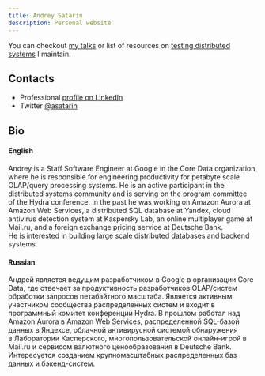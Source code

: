 ```yaml
---
title: Andrey Satarin
description: Personal website
---
```


You can checkout [my talks](/talks) or list of resources on [testing distributed systems](/testing-distributed-systems) I maintain.


## Contacts

* Professional [profile on LinkedIn](https://www.linkedin.com/in/asatarin/)
* Twitter [@asatarin](https://twitter.com/asatarin)


## Bio

#### English
Andrey is a Staff Software Engineer at Google in the Core Data organization, 
where he is responsible for engineering productivity for petabyte scale 
OLAP/query processing systems. He is an active participant in the distributed 
systems community and is serving on the program committee of the Hydra conference. 
In the past he was working on Amazon Aurora at Amazon Web Services, a distributed 
SQL database at Yandex, cloud antivirus detection system at Kaspersky Lab, 
an online multiplayer game at Mail.ru, and a foreign exchange pricing service at Deutsche Bank. 
He is interested in building large scale distributed databases and backend systems.

#### Russian
Андрей является ведущим разработчиком в Google в организации Core Data, 
где отвечает за продуктивность разработчиков OLAP/систем обработки запросов 
петабайтного масштаба. Является активным участником сообщества распределенных 
систем и входит в программный комитет конференции Hydra. В прошлом работал 
над Amazon Aurora в Amazon Web Services, распределенной SQL-базой данных 
в Яндексе, облачной антивирусной системой обнаружения в Лаборатории Касперского, 
многопользовательской онлайн-игрой в Mail.ru и сервисом валютного ценообразования в Deutsche Bank. 
Интересуется созданием крупномасштабных распределенных баз данных и бэкенд-систем.
